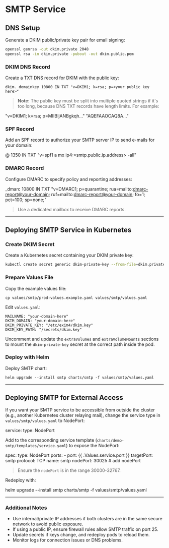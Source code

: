 # SMTP Service

## DNS Setup

Generate a DKIM public/private key pair for email signing:

```bash
openssl genrsa -out dkim.private 2048
openssl rsa -in dkim.private -pubout -out dkim.public.pem
```

### DKIM DNS Record

Create a TXT DNS record for DKIM with the public key:

```
dkim._domainkey 10800 IN TXT "v=DKIM1; k=rsa; p=<your public key here>"
```
> **Note:** The public key must be split into multiple quoted strings if it's too long, because DNS TXT records have length limits. For example:

"v=DKIM1; k=rsa; p=MIIBIjANBgkqh..." "AQEFAAOCAQ8A..."

### SPF Record

Add an SPF record to authorize your SMTP server IP to send e-mails for your domain:

@ 1350 IN TXT "v=spf1 a mx ip4:<smtp.public.ip.address> -all"

### DMARC Record

Configure DMARC to specify policy and reporting addresses:

_dmarc 10800 IN TXT "v=DMARC1; p=quarantine; rua=mailto:<dmarc-report@your-domain>; ruf=mailto:<dmarc-report@your-domain>; fo=1; pct=100; sp=none;"

> Use a dedicated mailbox to receive DMARC reports.

---

## Deploying SMTP Service in Kubernetes

### Create DKIM Secret

Create a Kubernetes secret containing your DKIM private key:

```bash
kubectl create secret generic dkim-private-key --from-file=dkim.private
```

### Prepare Values File

Copy the example values file:

```
cp values/smtp/prod-values.example.yaml values/smtp/values.yaml
```

Edit `values.yaml`:

```
MAILNAME: "your-domain-here"
DKIM_DOMAIN: "your-domain-here"
DKIM_PRIVATE_KEY: "/etc/exim4/dkim.key"
DKIM_KEY_PATH: "/secrets/dkim.key"
```

Uncomment and update the `extraVolumes` and `extraVolumeMounts` sections to mount the `dkim-private-key` secret at the correct path inside the pod.

### Deploy with Helm

Deploy SMTP chart:

```
helm upgrade --install smtp charts/smtp -f values/smtp/values.yaml
```
---

## Deploying SMTP for External Access

If you want your SMTP service to be accessible from outside the cluster (e.g., another Kubernetes cluster relaying mail), change the service type in `values/smtp/values.yaml` to NodePort:

service:
  type: NodePort

Add to the corresponding service template (`charts/demo-smtp/templates/service.yaml`) to expose the NodePort:

spec:
  type: NodePort
  ports:
    - port: {{ .Values.service.port }}
      targetPort: smtp
      protocol: TCP
      name: smtp
      nodePort: 30025 # add nodePort

> Ensure the `nodePort` is in the range 30000-32767.

Redeploy with:

helm upgrade --install smtp charts/smtp -f values/smtp/values.yaml

---

### Additional Notes

- Use internal/private IP addresses if both clusters are in the same secure network to avoid public exposure.
- If using a public IP, ensure firewall rules allow SMTP traffic on port 25.
- Update secrets if keys change, and redeploy pods to reload them.
- Monitor logs for connection issues or DNS problems.
